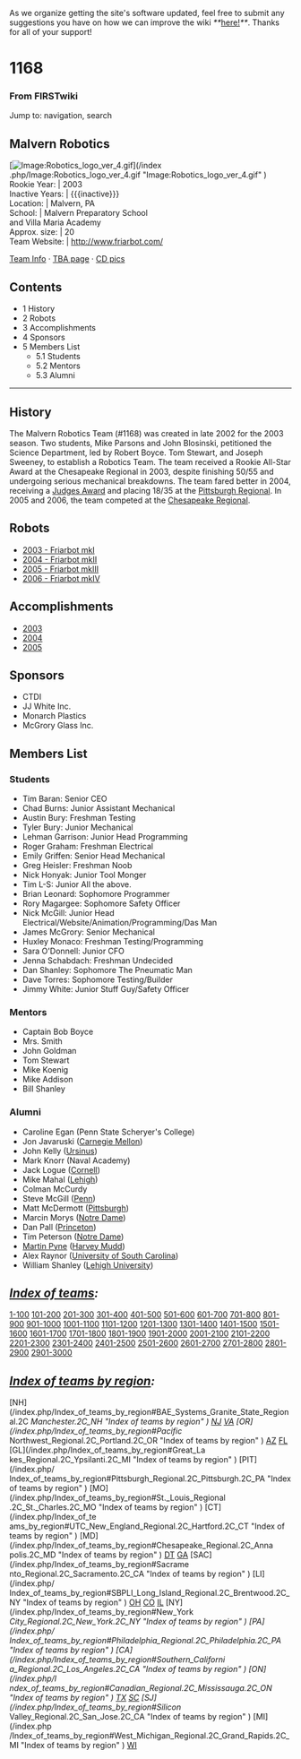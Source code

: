 As we organize getting the site's software updated, feel free to submit any
suggestions you have on how we can improve the wiki
_**_[here!](/index.php/User:Hallry/Suggestions "User:Hallry/Suggestions"
)_**_. Thanks for all of your support!

# 1168

### From FIRSTwiki

Jump to: navigation, search

Malvern Robotics  
---  
[![Image:Robotics_logo_ver_4.gif](/media/4/4e/Robotics_logo_ver_4.gif)](/index
.php/Image:Robotics_logo_ver_4.gif "Image:Robotics_logo_ver_4.gif" )  
Rookie Year: | 2003  
Inactive Years: | {{{inactive}}}  
Location: | Malvern, PA  
School: | Malvern Preparatory School  
and Villa Maria Academy  
Approx. size: | 20  
Team Website: | <http://www.friarbot.com/>  
  
[Team Info](http://frclinks.appspot.com/t/1168
"http://frclinks.appspot.com/t/1168" ) · [TBA
page](http://www.thebluealliance.com/team/1168
"http://www.thebluealliance.com/team/1168" ) · [CD
pics](http://www.chiefdelphi.com/media/photos/tags/frc1168
"http://www.chiefdelphi.com/media/photos/tags/frc1168" )  
  
## Contents

  * 1 History
  * 2 Robots
  * 3 Accomplishments
  * 4 Sponsors
  * 5 Members List
    * 5.1 Students
    * 5.2 Mentors
    * 5.3 Alumni  
---  
  

## History

The Malvern Robotics Team (#1168) was created in late 2002 for the 2003
season. Two students, Mike Parsons and John Blosinski, petitioned the Science
Department, led by Robert Boyce. Tom Stewart, and Joseph Sweeney, to establish
a Robotics Team. The team received a Rookie All-Star Award at the Chesapeake
Regional in 2003, despite finishing 50/55 and undergoing serious mechanical
breakdowns. The team fared better in 2004, receiving a [Judges
Award](/index.php/Judges_Award "Judges Award" ) and placing 18/35 at the
[Pittsburgh Regional](/index.php/Pittsburgh_Regional "Pittsburgh Regional" ).
In 2005 and 2006, the team competed at the [Chesapeake
Regional](/index.php/Chesapeake_Regional "Chesapeake Regional" ).


## Robots

  * [2003 - Friarbot mkI](/index.php/1168_in_2003 "1168 in 2003" )
  * [2004 - Friarbot mkII](/index.php/1168_in_2004 "1168 in 2004" )
  * [2005 - Friarbot mkIII](/index.php?title=1168_in_2005&action=edit "1168 in 2005" )
  * [2006 - Friarbot mkIV](/index.php/1168_in_2006 "1168 in 2006" )


## Accomplishments

  * [2003](/index.php/1168_in_2003 "1168 in 2003" )
  * [2004](/index.php/1168_in_2004 "1168 in 2004" )
  * [2005](/index.php?title=1168_in_2005&action=edit "1168 in 2005" )


## Sponsors

  * CTDI 
  * JJ White Inc. 
  * Monarch Plastics 
  * McGrory Glass Inc. 


## Members List


### Students

  * Tim Baran: Senior CEO 
  * Chad Burns: Junior Assistant Mechanical 
  * Austin Bury: Freshman Testing 
  * Tyler Bury: Junior Mechanical 
  * Lehman Garrison: Junior Head Programming 
  * Roger Graham: Freshman Electrical 
  * Emily Griffen: Senior Head Mechanical 
  * Greg Heisler: Freshman Noob 
  * Nick Honyak: Junior Tool Monger 
  * Tim L-S: Junior All the above. 
  * Brian Leonard: Sophomore Programmer 
  * Rory Magargee: Sophomore Safety Officer 
  * Nick McGill: Junior Head Electrical/Website/Animation/Programming/Das Man 
  * James McGrory: Senior Mechanical 
  * Huxley Monaco: Freshman Testing/Programming 
  * Sara O'Donnell: Junior CFO 
  * Jenna Schabdach: Freshman Undecided 
  * Dan Shanley: Sophomore The Pneumatic Man 
  * Dave Torres: Sophomore Testing/Builder 
  * Jimmy White: Junior Stuff Guy/Safety Officer 


### Mentors

  * Captain Bob Boyce 
  * Mrs. Smith 
  * John Goldman 
  * Tom Stewart 
  * Mike Koenig 
  * Mike Addison 
  * Bill Shanley 


### Alumni

  * Caroline Egan (Penn State Scheryer's College) 
  * Jon Javaruski ([Carnegie Mellon](/index.php?title=Carnegie_Mellon&action=edit "Carnegie Mellon" )) 
  * John Kelly ([Ursinus](/index.php?title=Ursinus&action=edit "Ursinus" )) 
  * Mark Knorr (Naval Academy) 
  * Jack Logue ([Cornell](/index.php?title=Cornell&action=edit "Cornell" )) 
  * Mike Mahal ([Lehigh](/index.php?title=Lehigh&action=edit "Lehigh" )) 
  * Colman McCurdy 
  * Steve McGill ([Penn](/index.php?title=University_of_Pennsylvania&action=edit "University of Pennsylvania" )) 
  * Matt McDermott ([Pittsburgh](/index.php?title=Pittsburgh&action=edit "Pittsburgh" )) 
  * Marcin Morys ([Notre Dame](/index.php?title=Notre_Dame&action=edit "Notre Dame" )) 
  * Dan Pall ([Princeton](/index.php?title=Princeton&action=edit "Princeton" )) 
  * Tim Peterson ([Notre Dame](/index.php?title=Notre_Dame&action=edit "Notre Dame" )) 
  * [Martin Pyne](/index.php/User:Goobergunch "User:Goobergunch" ) ([Harvey Mudd](/index.php?title=Harvey_Mudd&action=edit "Harvey Mudd" )) 
  * Alex Raynor ([University of South Carolina](/index.php?title=University_of_South_Carolina&action=edit "University of South Carolina" )) 
  * William Shanley ([Lehigh University](/index.php?title=Lehigh_University&action=edit "Lehigh University" )) 

  

_[Index of teams](/index.php/Index_of_teams "Index of teams" ):_  
---  
  
[1-100](/index.php/Index_of_teams#1-100 "Index of teams" )
[101-200](/index.php/Index_of_teams#101-200 "Index of teams" )
[201-300](/index.php/Index_of_teams#201-300 "Index of teams" )
[301-400](/index.php/Index_of_teams#301-400 "Index of teams" )
[401-500](/index.php/Index_of_teams#401-500 "Index of teams" )
[501-600](/index.php/Index_of_teams#501-600 "Index of teams" )
[601-700](/index.php/Index_of_teams#601-700 "Index of teams" )
[701-800](/index.php/Index_of_teams#701-800 "Index of teams" )
[801-900](/index.php/Index_of_teams#801-900 "Index of teams" )
[901-1000](/index.php/Index_of_teams#901-1000 "Index of teams" )
[1001-1100](/index.php/Index_of_teams#1001-1100 "Index of teams" )
[1101-1200](/index.php/Index_of_teams#1101-1200 "Index of teams" )
[1201-1300](/index.php/Index_of_teams#1201-1300 "Index of teams" )
[1301-1400](/index.php/Index_of_teams#1301-1400 "Index of teams" )
[1401-1500](/index.php/Index_of_teams#1401-1500 "Index of teams" )
[1501-1600](/index.php/Index_of_teams#1501-1600 "Index of teams" )
[1601-1700](/index.php/Index_of_teams#1601-1700 "Index of teams" )
[1701-1800](/index.php/Index_of_teams#1701-1800 "Index of teams" )
[1801-1900](/index.php/Index_of_teams#1801-1900 "Index of teams" )
[1901-2000](/index.php/Index_of_teams#1901-2000 "Index of teams" )
[2001-2100](/index.php/Index_of_teams#2001-2100 "Index of teams" )
[2101-2200](/index.php/Index_of_teams#2101-2200 "Index of teams" )
[2201-2300](/index.php/Index_of_teams#2201-2300 "Index of teams" )
[2301-2400](/index.php/Index_of_teams#2301-2400 "Index of teams" )
[2401-2500](/index.php/Index_of_teams#2401-2500 "Index of teams" )
[2501-2600](/index.php/Index_of_teams#2501-2600 "Index of teams" )
[2601-2700](/index.php/Index_of_teams#2601-2700 "Index of teams" )
[2701-2800](/index.php/Index_of_teams#2701-2800 "Index of teams" )
[2801-2900](/index.php/Index_of_teams#2801-2900 "Index of teams" )
[2901-3000](/index.php/Index_of_teams#2901-3000 "Index of teams" )  
  
_[Index of teams by region](/index.php/Index_of_teams_by_region "Index of
teams by region" ):_  
---  
  
[NH](/index.php/Index_of_teams_by_region#BAE_Systems_Granite_State_Regional.2C
_Manchester.2C_NH "Index of teams by region" )
[NJ](/index.php/Index_of_teams_by_region#New_Jersey_Regional.2C_Trenton.2C_NJ
"Index of teams by region" )
[VA](/index.php/Index_of_teams_by_region#NASA.2FVCU_Regional.2C_Richmond.2C_VA
"Index of teams by region" ) [OR](/index.php/Index_of_teams_by_region#Pacific_
Northwest_Regional.2C_Portland.2C_OR "Index of teams by region" )
[AZ](/index.php/Index_of_teams_by_region#Arizona_Regional.2C_Phoenix.2C_AZ
"Index of teams by region" )
[FL](/index.php/Index_of_teams_by_region#Florida_Regional.2C_Orlando.2C_FL
"Index of teams by region" ) [GL](/index.php/Index_of_teams_by_region#Great_La
kes_Regional.2C_Ypsilanti.2C_MI "Index of teams by region" ) [PIT](/index.php/
Index_of_teams_by_region#Pittsburgh_Regional.2C_Pittsburgh.2C_PA "Index of
teams by region" ) [MO](/index.php/Index_of_teams_by_region#St._Louis_Regional
.2C_St._Charles.2C_MO "Index of teams by region" ) [CT](/index.php/Index_of_te
ams_by_region#UTC_New_England_Regional.2C_Hartford.2C_CT "Index of teams by
region" ) [MD](/index.php/Index_of_teams_by_region#Chesapeake_Regional.2C_Anna
polis.2C_MD "Index of teams by region" )
[DT](/index.php/Index_of_teams_by_region#Detroit_Regional.2C_Detroit.2C_MI
"Index of teams by region" )
[GA](/index.php/Index_of_teams_by_region#Peachtree_Regional.2C_Duluth.2C_GA
"Index of teams by region" ) [SAC](/index.php/Index_of_teams_by_region#Sacrame
nto_Regional.2C_Sacramento.2C_CA "Index of teams by region" ) [LI](/index.php/
Index_of_teams_by_region#SBPLI_Long_Island_Regional.2C_Brentwood.2C_NY "Index
of teams by region" )
[OH](/index.php/Index_of_teams_by_region#Buckeye_Regional.2C_Cleveland.2C_OH
"Index of teams by region" )
[CO](/index.php/Index_of_teams_by_region#Colorado_Regional.2C_Denver.2C_CO
"Index of teams by region" )
[IL](/index.php/Index_of_teams_by_region#Midwest_Regional.2C_Evanston.2C_IL
"Index of teams by region" ) [NY](/index.php/Index_of_teams_by_region#New_York
_City_Regional.2C_New_York.2C_NY "Index of teams by region" ) [PA](/index.php/
Index_of_teams_by_region#Philadelphia_Regional.2C_Philadelphia.2C_PA "Index of
teams by region" ) [CA](/index.php/Index_of_teams_by_region#Southern_Californi
a_Regional.2C_Los_Angeles.2C_CA "Index of teams by region" ) [ON](/index.php/I
ndex_of_teams_by_region#Canadian_Regional.2C_Mississauga.2C_ON "Index of teams
by region" )
[TX](/index.php/Index_of_teams_by_region#Lone_Star_Regional.2C_Houston.2C_TX
"Index of teams by region" )
[SC](/index.php/Index_of_teams_by_region#Palmetto_Regional.2C_Columbia.2C_SC
"Index of teams by region" ) [SJ](/index.php/Index_of_teams_by_region#Silicon_
Valley_Regional.2C_San_Jose.2C_CA "Index of teams by region" ) [MI](/index.php
/Index_of_teams_by_region#West_Michigan_Regional.2C_Grand_Rapids.2C_MI "Index
of teams by region" )
[WI](/index.php/Index_of_teams_by_region#Wisconsin_Regional.2C_Milwaukee.2C_WI
"Index of teams by region" )  
  
